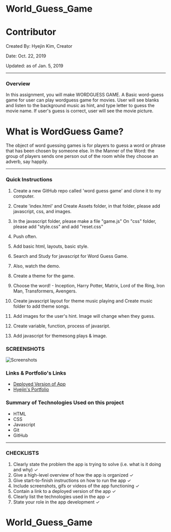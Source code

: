 # World_Guess_Game

# Contributor 
Created By: Hyejin Kim, Creator

Date: Oct. 22, 2019

Updated: as of Jan. 5, 2019

- - -

### Overview

In this assignment, you will make WORDGUESS GAME. A Basic word-guess game for user can play wordguess game for movies. User will see blanks and listen to the background music as hint, and type letter to guess the movie name. If user's guess is correct, user will see the movie picture.

# What is WordGuess Game?

The object of word guessing games is for players to guess a word or phrase that has been chosen by someone else. In the Manner of the Word: the group of players sends one person out of the room while they choose an adverb, say happily.
   
- - -

### Quick Instructions

1. Create a new GitHub repo called 'word guess game' and clone it to my computer.

2. Create 'index.html' and Create Assets folder, in that folder, please add javascript, css, and images. 

3. In the javascript folder, please make a file "game.js" On "css" folder, please add "style.css" and add "reset.css" 

4. Push often.

5. Add basic html, layouts, basic style. 

6. Search and Study for javascript for Word Guess Game. 

7. Also, watch the demo. 

8. Create a theme for the game. 

9. Choose the word! - Inception, Harry Potter, Matrix, Lord of the Ring, Iron Man, Transformers, Avengers.

10. Create javascript layout for theme music playing and Create music folder to add theme songs.

12. Add images for the user's hint. Image will change when they guess. 

13. Create variable, function, process of javasript.

14. Add javascript for themesong plays & image. 


### SCREENSHOTS

![Screenshots](/screenshots/wordguessgame.jpg)

### Links & Portfolio's Links
*  [Deployed Version of App](https://cshjnim.github.io/World_Guess_Game/)
*  [Hyejin's Portfolio](https://cshjnim.github.io/)

### Summary of Technologies Used on this project

* HTML
* CSS
* Javascript
* Git
* GitHub

- - -
### CHECKLISTS

1. Clearly state the problem the app is trying to solve (i.e. what is it doing and why) &check;
2. Give a high-level overview of how the app is organized &check;
3. Give start-to-finish instructions on how to run the app &check;
4. Include screenshots, gifs or videos of the app functioning &check;
5. Contain a link to a deployed version of the app &check;
6. Clearly list the technologies used in the app &check;
7. State your role in the app development &check;


# World_Guess_Game
